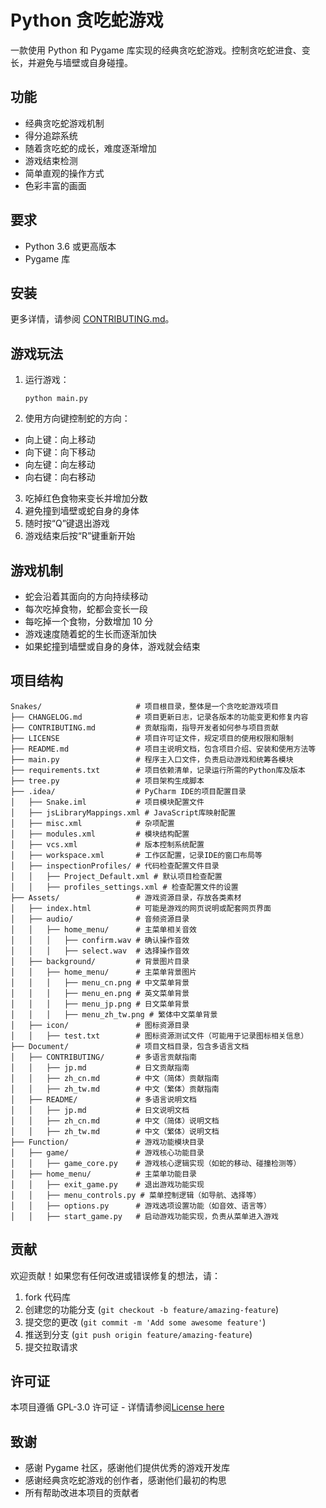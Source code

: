 # Python 贪吃蛇游戏

一款使用 Python 和 Pygame 库实现的经典贪吃蛇游戏。控制贪吃蛇进食、变长，并避免与墙壁或自身碰撞。

## 功能

- 经典贪吃蛇游戏机制
- 得分追踪系统
- 随着贪吃蛇的成长，难度逐渐增加
- 游戏结束检测
- 简单直观的操作方式
- 色彩丰富的画面

## 要求

- Python 3.6 或更高版本
- Pygame 库

## 安装

更多详情，请参阅 [CONTRIBUTING.md](../CONTRIBUTING/zh_cn.md)。

## 游戏玩法

1. 运行游戏：
   ```
   python main.py
   ```

2. 使用方向键控制蛇的方向：
  - 向上键：向上移动
  - 向下键：向下移动
  - 向左键：向左移动
  - 向右键：向右移动

3. 吃掉红色食物来变长并增加分数
4. 避免撞到墙壁或蛇自身的身体
5. 随时按“Q”键退出游戏
6. 游戏结束后按“R”键重新开始

## 游戏机制

- 蛇会沿着其面向的方向持续移动
- 每次吃掉食物，蛇都会变长一段
- 每吃掉一个食物，分数增加 10 分
- 游戏速度随着蛇的生长而逐渐加快
- 如果蛇撞到墙壁或自身的身体，游戏就会结束

## 项目结构

```
Snakes/                     # 项目根目录，整体是一个贪吃蛇游戏项目
├── CHANGELOG.md            # 项目更新日志，记录各版本的功能变更和修复内容
├── CONTRIBUTING.md         # 贡献指南，指导开发者如何参与项目贡献
├── LICENSE                 # 项目许可证文件，规定项目的使用权限和限制
├── README.md               # 项目主说明文档，包含项目介绍、安装和使用方法等
├── main.py                 # 程序主入口文件，负责启动游戏和统筹各模块
├── requirements.txt        # 项目依赖清单，记录运行所需的Python库及版本
├── tree.py                 # 项目架构生成脚本
├── .idea/                  # PyCharm IDE的项目配置目录
│   ├── Snake.iml           # 项目模块配置文件
│   ├── jsLibraryMappings.xml # JavaScript库映射配置
│   ├── misc.xml            # 杂项配置
│   ├── modules.xml         # 模块结构配置
│   ├── vcs.xml             # 版本控制系统配置
│   ├── workspace.xml       # 工作区配置，记录IDE的窗口布局等
│   ├── inspectionProfiles/ # 代码检查配置文件目录
│   │   ├── Project_Default.xml # 默认项目检查配置
│   │   ├── profiles_settings.xml # 检查配置文件的设置
├── Assets/                 # 游戏资源目录，存放各类素材
│   ├── index.html          # 可能是游戏的网页说明或配套网页界面
│   ├── audio/              # 音频资源目录
│   │   ├── home_menu/      # 主菜单相关音效
│   │   │   ├── confirm.wav # 确认操作音效
│   │   │   ├── select.wav  # 选择操作音效
│   ├── background/         # 背景图片目录
│   │   ├── home_menu/      # 主菜单背景图片
│   │   │   ├── menu_cn.png # 中文菜单背景
│   │   │   ├── menu_en.png # 英文菜单背景
│   │   │   ├── menu_jp.png # 日文菜单背景
│   │   │   ├── menu_zh_tw.png # 繁体中文菜单背景
│   ├── icon/               # 图标资源目录
│   │   ├── test.txt        # 图标资源测试文件（可能用于记录图标相关信息）
├── Document/               # 项目文档目录，包含多语言文档
│   ├── CONTRIBUTING/       # 多语言贡献指南
│   │   ├── jp.md           # 日文贡献指南
│   │   ├── zh_cn.md        # 中文（简体）贡献指南
│   │   ├── zh_tw.md        # 中文（繁体）贡献指南
│   ├── README/             # 多语言说明文档
│   │   ├── jp.md           # 日文说明文档
│   │   ├── zh_cn.md        # 中文（简体）说明文档
│   │   ├── zh_tw.md        # 中文（繁体）说明文档
├── Function/               # 游戏功能模块目录
│   ├── game/               # 游戏核心功能目录
│   │   ├── game_core.py    # 游戏核心逻辑实现（如蛇的移动、碰撞检测等）
│   ├── home_menu/          # 主菜单功能目录
│   │   ├── exit_game.py    # 退出游戏功能实现
│   │   ├── menu_controls.py # 菜单控制逻辑（如导航、选择等）
│   │   ├── options.py      # 游戏选项设置功能（如音效、语言等）
│   │   ├── start_game.py   # 启动游戏功能实现，负责从菜单进入游戏
```

## 贡献

欢迎贡献！如果您有任何改进或错误修复的想法，请：

1. fork 代码库
2. 创建您的功能分支 (`git checkout -b feature/amazing-feature`)
3. 提交您的更改 (`git commit -m 'Add some awesome feature'`)
4. 推送到分支 (`git push origin feature/amazing-feature`)
5. 提交拉取请求

## 许可证

本项目遵循 GPL-3.0 许可证 - 详情请参阅[License here](../../LICENSE)

## 致谢

- 感谢 Pygame 社区，感谢他们提供优秀的游戏开发库
- 感谢经典贪吃蛇游戏的创作者，感谢他们最初的构思
- 所有帮助改进本项目的贡献者